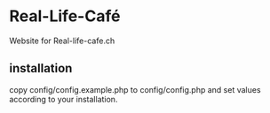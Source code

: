 # Real-Life-Café
Website for Real-life-cafe.ch



## installation
copy config/config.example.php to config/config.php and set values according to your installation.